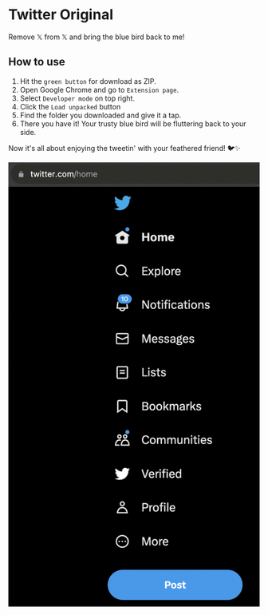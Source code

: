 # Twitter Original

Remove 𝕏 from 𝕏 and bring the blue bird back to me!

## How to use

1. Hit the `green button` for download as ZIP.
2. Open Google Chrome and go to `Extension page`.
3. Select `Developer mode` on top right.
4. Click the `Load unpacked` button
5. Find the folder you downloaded and give it a tap.
6. There you have it! Your trusty blue bird will be fluttering back to your side.

Now it's all about enjoying the tweetin' with your feathered friend! 🐦✨

![img](./images/image-01.png)
